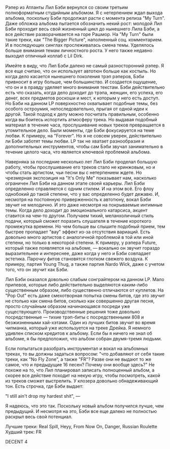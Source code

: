 Рэпер из Атланты Лил Бэби вернулся со своим третьим полноформатным студийным альбомом. Я с нетерпением ждал выхода альбома, поскольку Бэби продолжал расти с момента релиза "My Turn". Даже обложка альбома пытается обозначить некий рост: молодой Лил Бэби проходит весь свой жизненный цикл до нынешнего Лила Бэби, а все действие разворачивается на горе Рашмор. На "My Turn" были такие треки, как "The Bigger Picture", наполненный соц. комментарием. И в последующих синглах прослеживалась смена темы. Уделялось больше внимания темам личностного роста. У него также недавно выходил отличный коллаб с Lil Dirk.

Имейте в виду, что Лил Бэби далеко не самый разносторонний рэпер. Я все еще считаю, что он использует автотюн больше как костыль. Но когда дело касается нынешнего поколения трэп рэперов, Бэби привносит в игру больше, чем большинство. И создается ощущение, что он и в правду уделяет много внимания текстам. Бэби действительно есть что сказать, когда дело доходит до трэпа, женщин, его успеха, его денег, всех предметов роскоши и мест, к которым у него есть доступ. Но Бэби на данном LP поверхностно охватывает подобные темы, без особого остроумия, непоследовательно, прыгая от одной идеи к другой. Такой подход к делу можно посчитать правильным, особенно когда вы боитесь испортить атмосферу трека. Но выдавая подобный материал в течение часа, прослушивание новых треков превращается в утомительное дело. Были моменты, где Бэби фокусируется на теме любви. К примеру, на "Forever". Но я не совсем уверен, действительно ли Бэби заботят темы любви. LP так не хватает разнообразия и дополнительных инструментов, чтобы сам Бэби звучал занимательно в течение целого часа, что является ключевой проблемой альбома.

Наверняка за последние несколько лет Лил Бэби проделал большую работу, чтобы прослушивание его треков стало не кринжовым, но и чтобы стать артистом, чьи песни вы с нетерпением ждете. Но чрезмерная экспозиция на "It's Only Me" показывает нам, насколько ограничен Лил Бэби на данном этапе своей карьеры. Лил Бэби определенно справляется с одним стилем. И на этом всё. Его флоу однобокий до такой степени, что у вас определенно будет дежавю. И, несмотря на постоянную приверженность к автотюну, вокал Бэби звучит не мелодично. И это даже несмотря на покрываемые интимные темы. Когда дело доходит до эмоционального катарсиса, акцент ставится на чем-то другом. Получаем тихий, меланхоличный стиль подачи, который сможет поразить слушателя в течение короткого промежутка времени. Но чем больше вы слышите подобный прием, тем быстрее пропадает "вау" эффект из-за отсутствия вариаций. Есть довольно много артистов с аналогичной проблемой в той или иной степени, но только в некоторой степени. К примеру, у рэпера Future, который также появляется на альбоме, — вокально он звучит гораздо выразительнее и интереснее, даже когда у него и Бэби совпадает эстетика. Парочку фитов становятся глотком свежего воздуха. К примеру, партия Young Thug, а также партия Nardo Wick, даже с учетом того, что он звучит как Бэби.

Лил Бэби оказался довольно слабым сонграйтером на данном LP. Мало припевов, которые либо действительно выделяются каким-либо существенным образом, либо существенно отличаются от куплетов. На "Pop Out" есть даже смехотворная попытка смены битов, где это звучит не столько как смена битов, сколько как совершенно другая песня, просто случайным образом начинающаяся посреди уже существующего. Производственные решения тоже довольно посредственные — тихие трэп-биты с посредственными 808 и безжизненными хай-хэтами. Один из лучших битов звучит во время чипманка, который уже используется на треке Дрейка. Я немного удивлен списком кредитов к альбому. Если бы я ничего не знал об альбоме, я бы предположил, что альбом собран двумя-тремя людьми.

Если попытаться разобрать инструментал и вокал на альбомных треках, то вы должны задаться вопросом: "что добавляют от себя такие треки, как "No Fly Zone", а также "FR"? Разве они не выдают то же самое, что и предыдущие 16 песен? Почему они вообще здесь?" Не похоже на то, что Лил планировал записать полноценный альбом, а скорее все действие походит на некую игру, чтобы посмотреть, какой из треков сможет выстрелить. У клозера довольно обнадеживающий тон. Есть строчка, где Бэби выдает:

"I still ain't drop my hardest shit", —

Я надеюсь, что это так. Поскольку новый альбом получился лучше, чем предыдущий. И несмотря на это, Бэби все еще далеко не полностью раскрыл весь свой потенциал.

Лучшие треки: Real Spill, Heyy, From Now On, Danger, Russian Roulette
Худший трек: FR

DECENT 4
